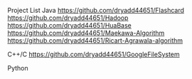 Project List
Java
https://github.com/dryadd44651/Flashcard
https://github.com/dryadd44651/Hadoop
https://github.com/dryadd44651/HuaBase
https://github.com/dryadd44651/Maekawa-Algorithm
https://github.com/dryadd44651/Ricart-Agrawala-algorithm

C++/C
https://github.com/dryadd44651/GoogleFileSystem

Python

